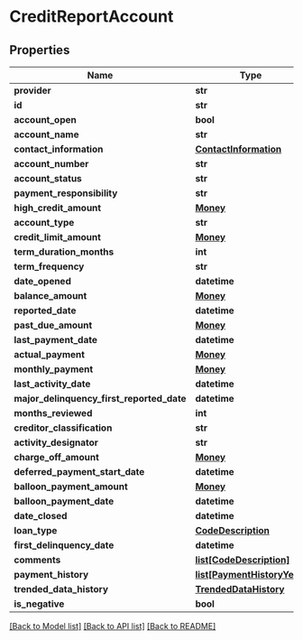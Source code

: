 # CreditReportAccount

## Properties
Name | Type | Description | Notes
------------ | ------------- | ------------- | -------------
**provider** | **str** |  | [optional] 
**id** | **str** |  | [optional] 
**account_open** | **bool** |  | [optional] 
**account_name** | **str** |  | [optional] 
**contact_information** | [**ContactInformation**](ContactInformation.md) |  | [optional] 
**account_number** | **str** |  | [optional] 
**account_status** | **str** |  | [optional] 
**payment_responsibility** | **str** |  | [optional] 
**high_credit_amount** | [**Money**](Money.md) |  | [optional] 
**account_type** | **str** |  | [optional] 
**credit_limit_amount** | [**Money**](Money.md) |  | [optional] 
**term_duration_months** | **int** |  | [optional] 
**term_frequency** | **str** |  | [optional] 
**date_opened** | **datetime** |  | [optional] 
**balance_amount** | [**Money**](Money.md) |  | [optional] 
**reported_date** | **datetime** |  | [optional] 
**past_due_amount** | [**Money**](Money.md) |  | [optional] 
**last_payment_date** | **datetime** |  | [optional] 
**actual_payment** | [**Money**](Money.md) |  | [optional] 
**monthly_payment** | [**Money**](Money.md) |  | [optional] 
**last_activity_date** | **datetime** |  | [optional] 
**major_delinquency_first_reported_date** | **datetime** |  | [optional] 
**months_reviewed** | **int** |  | [optional] 
**creditor_classification** | **str** |  | [optional] 
**activity_designator** | **str** |  | [optional] 
**charge_off_amount** | [**Money**](Money.md) |  | [optional] 
**deferred_payment_start_date** | **datetime** |  | [optional] 
**balloon_payment_amount** | [**Money**](Money.md) |  | [optional] 
**balloon_payment_date** | **datetime** |  | [optional] 
**date_closed** | **datetime** |  | [optional] 
**loan_type** | [**CodeDescription**](CodeDescription.md) |  | [optional] 
**first_delinquency_date** | **datetime** |  | [optional] 
**comments** | [**list[CodeDescription]**](CodeDescription.md) |  | [optional] 
**payment_history** | [**list[PaymentHistoryYear]**](PaymentHistoryYear.md) |  | [optional] 
**trended_data_history** | [**TrendedDataHistory**](TrendedDataHistory.md) |  | [optional] 
**is_negative** | **bool** |  | [optional] 

[[Back to Model list]](../README.md#documentation-for-models) [[Back to API list]](../README.md#documentation-for-api-endpoints) [[Back to README]](../README.md)



